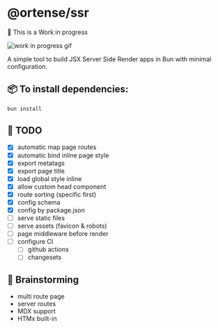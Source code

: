 # @ortense/ssr

👷 This is a Work in progress 

![work in progress gif](https://media0.giphy.com/media/v1.Y2lkPTc5MGI3NjExd3BpeTBrcDh4czRkYTA3M2hhN2U0ZG80bWhwZGdoYmVtOHQ4cDdwciZlcD12MV9pbnRlcm5hbF9naWZfYnlfaWQmY3Q9Zw/sNqq6dk3uGFJa31vqO/giphy.gif)

A simple tool to build JSX Server Side Render apps in Bun with minimal configuration.

## 📦 To install dependencies:

```bash
bun install
```

## 📝 TODO

- [x] automatic map page routes
- [x] automatic bind inline page style
- [x] export metatags
- [x] export page title
- [x] load global style inline
- [x] allow custom head component
- [x] route sorting (specific first)
- [x] config schema
- [x] config by package.json
- [ ] serve static files
- [ ] serve assets (favicon & robots)
- [ ] page middleware before render
- [ ] configure CI
  - [ ] github actions
  - [ ] changesets

## 🧠 Brainstorming

- multi route page
- server routes
- MDX support
- HTMx built-in
